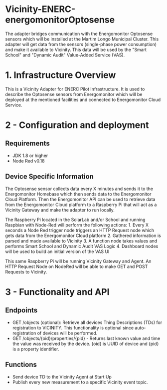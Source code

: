 # Vicinity-ENERC-energomonitorOptosense

The adapter bridges communication with the Energomonitor Optosense sensors which will be installed at the Martim Longo Municipal Cluster. This adapter will get data from the sensors (single-phase power consumption) and make it available to Vicinity. This data will be used by the "Smart School" and "Dynamic Audit" Value-Added Service (VAS). 

# 1. Infrastructure Overview
This is a Vicinity Adapter for ENERC Pilot Infrastructure. It is used to describe the Optosense sensors from Energomonitor which will be deployed at the mentioned facilities and connected to Energomonitor Cloud Service.

# 2 - Configuration and deployment

## Requirements
- JDK 1.8 or higher
- Node Red v0.18

## Device Specific Information
The Optosense sensor collects data every X minutes and sends it to the Energomonitor Homebase which then sends data to the Energomonitor Cloud Platform. Then the Energomonitor API can be used to retrieve data from the Energomonitor Cloud platform to a Raspberry Pi that will act as a Vicinity Gateway and make the adapter to run locally.

The Raspberry Pi located in the SolarLab and/or School and running Raspbian with Node-Red will perform the following actions:
	1. Every X seconds a Node Red trigger node triggers an HTTP Request node which gets data from the Energomonitor Cloud platform
	2. Gathered information is parsed and made available to Vicinity
	3. A function node takes values and performs Smart School and Dynamic Audit VAS Logic
	4. Dashboard nodes will be used to build an initial version of the VAS UI

This same Raspberry Pi will be running Vicinity Gateway and Agent. An HTTP Request Node on NodeRed will be able to make GET and POST Requests to Vicinity.

# 3 - Functionality and API

## Endpoints
- GET /objects (optional): Retrieve all devices Thing Descriptions (TDs) for registration to VICINITY. This functionality is optional since auto-registration of devices will be performed.
- GET /objects/{oid}/properties/{pid} - Returns last known value and time the value was received by the device. {oid} is UUID of device and {pid} is a property identifier.

## Functions
- Send device TD to the Vicinity Agent at Start Up
- Publish every new measurement to a specific Vicinity event topic.

